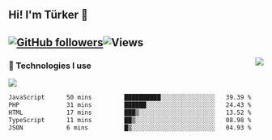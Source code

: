<!-- ## Hi! I'm Türker 🖐️ -->
##  Hi! I'm Türker 👋
## [![GitHub followers](https://img.shields.io/github/followers/turkwr?color=333&label=Follow&logo=github&logoColor=fff&style=flat-square)](https://github.com/turkwr?tab=followers)![Views](https://visitor-badge.laobi.icu/badge?page_id=turkwr&format=true)
<a href="https://discord.com/users/162740870607536128">
 <img src="https://lanyard.cnrad.dev/api/162740870607536128?hideTimestamp=true&idleMessage=Just%20chillin'%20at%20the%20moment&bg=161a23&animated=true" align="right" />
</a>

### 🧠 Technologies I use
![](https://skillicons.dev/icons?i=js,ts,py,php,html,css,tailwind,bootstrap,nodejs,express,react,nextjs&theme=dark&perline=4)


<!--START_SECTION:waka-->

```txt
JavaScript      50 mins         ██████████░░░░░░░░░░░░░░░   39.39 %
PHP             31 mins         ██████░░░░░░░░░░░░░░░░░░░   24.43 %
HTML            17 mins         ███▒░░░░░░░░░░░░░░░░░░░░░   13.52 %
TypeScript      11 mins         ██▒░░░░░░░░░░░░░░░░░░░░░░   08.98 %
JSON            6 mins          █▒░░░░░░░░░░░░░░░░░░░░░░░   04.93 %
```

<!--END_SECTION:waka-->
